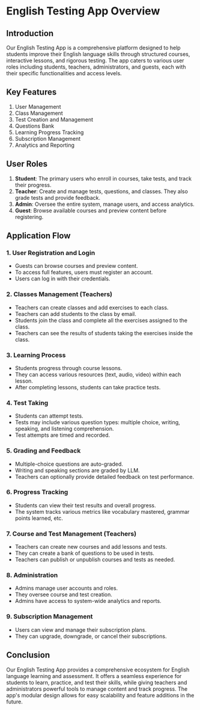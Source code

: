 # English Testing App Overview

## Introduction

Our English Testing App is a comprehensive platform designed to help students improve their English language skills through structured courses, interactive lessons, and rigorous testing. The app caters to various user roles including students, teachers, administrators, and guests, each with their specific functionalities and access levels.

## Key Features

1. User Management
2. Class Management
3. Test Creation and Management
4. Questions Bank
5. Learning Progress Tracking
6. Subscription Management
7. Analytics and Reporting

## User Roles

1. **Student**: The primary users who enroll in courses, take tests, and track their progress.
2. **Teacher**: Create and manage tests, questions, and classes. They also grade tests and provide feedback.
3. **Admin**: Oversee the entire system, manage users, and access analytics.
4. **Guest**: Browse available courses and preview content before registering.

## Application Flow

### 1. User Registration and Login

- Guests can browse courses and preview content.
- To access full features, users must register an account.
- Users can log in with their credentials.

### 2. Classes Management (Teachers)

- Teachers can create classes and add exercises to each class.
- Teachers can add students to the class by email.
- Students join the class and complete all the exercises assigned to the class.
- Teachers can see the results of students taking the exercises inside the class.

### 3. Learning Process

- Students progress through course lessons.
- They can access various resources (text, audio, video) within each lesson.
- After completing lessons, students can take practice tests.

### 4. Test Taking

- Students can attempt tests.
- Tests may include various question types: multiple choice, writing, speaking, and listening comprehension.
- Test attempts are timed and recorded.

### 5. Grading and Feedback

- Multiple-choice questions are auto-graded.
- Writing and speaking sections are graded by LLM.
- Teachers can optionally provide detailed feedback on test performance.

### 6. Progress Tracking

- Students can view their test results and overall progress.
- The system tracks various metrics like vocabulary mastered, grammar points learned, etc.

### 7. Course and Test Management (Teachers)

- Teachers can create new courses and add lessons and tests.
- They can create a bank of questions to be used in tests.
- Teachers can publish or unpublish courses and tests as needed.

### 8. Administration

- Admins manage user accounts and roles.
- They oversee course and test creation.
- Admins have access to system-wide analytics and reports.

### 9. Subscription Management

- Users can view and manage their subscription plans.
- They can upgrade, downgrade, or cancel their subscriptions.

## Conclusion

Our English Testing App provides a comprehensive ecosystem for English language learning and assessment. It offers a seamless experience for students to learn, practice, and test their skills, while giving teachers and administrators powerful tools to manage content and track progress. The app's modular design allows for easy scalability and feature additions in the future.
